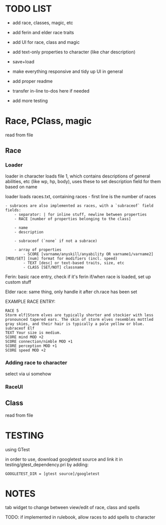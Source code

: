 # TODO LIST

- add race, classes, magic, etc
- add ferin and elder race traits
- add UI for race, class and magic
- add text-only properties to character (like char description)
- save+load
- make everything responsive and tidy up UI in general

- add proper readme
- transfer in-line to-dos here if needed

- add more testing

# Race, PClass, magic

read from file

## Race

### Loader

loader in character loads file 1, which contains descriptions of general abilities, etc (like wp, hp, body), uses these to set description field for them based on name

loader loads races.txt, containing races
    - first line is the number of races
    
    - subraces are also implemented as races, with a `subraceof` field
    fields:
        - separator: | for inline stuff, newline between properties
        - RACE [number of properties belonging to the class]
        
        - name
        - description
        
        - subraceof (`none` if not a subrace)

        - array of properties
            - SCORE [varname/anyskill/anyability OR varname1/varname2] [MOD/SET] [num] format for modifiers (incl. speed)
            - TEXT [desc] or text-based traits, size, etc
            - CLASS [SET/NOT] classname


Ferin: basic race entry, check if  it's ferin if/when race is loaded, set up custom stuff

Elder race: same thing, only handle it after ch.race has been set

EXAMPLE RACE ENTRY:
```
RACE 5
Storm elf|Storm elves are typically shorter and stockier with less pronounced tapered ears. The skin of storm elves resembles mottled gray skies, and their hair is typically a pale yellow or blue.
subraceof Elf
TEXT Your size is medium.
SCORE mind MOD +2
SCORE connection/nimble MOD +1
SCORE perception MOD +1
SCORE speed MOD +2
```

### Adding race to character

select via ui somehow

###  RaceUI



## Class

read from file

# TESTING

using GTest

in order to use, download googletest source and link it in testing/gtest_dependency.pri by adding:
```
GOOGLETEST_DIR = [gtest source]/googletest
```

# NOTES

tab widget to change between view/edit of race, class and spells

TODO: if implemented in rulebook, allow races to add spells to character
